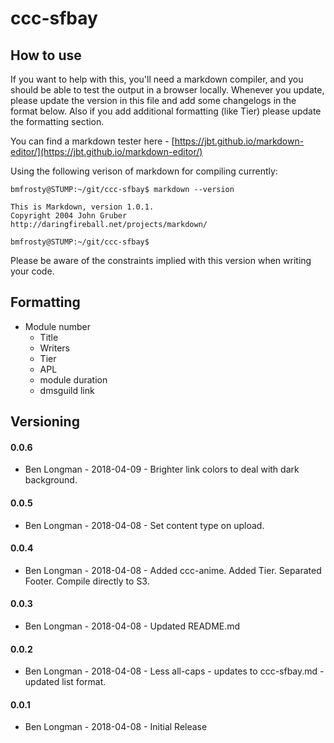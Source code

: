 # ccc-sfbay

## How to use

If you want to help with this, you'll need a markdown compiler, and you should be able to test the output in a browser locally.  Whenever you update, please update the version in this file and add some changelogs in the format below.  Also if you add additional formatting (like Tier) please update the formatting section.  

You can find a markdown tester here - [https://jbt.github.io/markdown-editor/](https://jbt.github.io/markdown-editor/)  

Using the following verison of markdown for compiling currently:

```
bmfrosty@STUMP:~/git/ccc-sfbay$ markdown --version

This is Markdown, version 1.0.1.
Copyright 2004 John Gruber
http://daringfireball.net/projects/markdown/

bmfrosty@STUMP:~/git/ccc-sfbay$
```  

Please be aware of the constraints implied with this version when writing your code.  

## Formatting

 * Module number
   * Title
   * Writers
   * Tier
   * APL
   * module duration
   * dmsguild link

## Versioning

#### 0.0.6
- Ben Longman - 2018-04-09 - Brighter link colors to deal with dark background.

#### 0.0.5
- Ben Longman - 2018-04-08 - Set content type on upload.

#### 0.0.4
- Ben Longman - 2018-04-08 - Added ccc-anime.  Added Tier.  Separated Footer.  Compile directly to S3.

#### 0.0.3
- Ben Longman - 2018-04-08 - Updated README.md

#### 0.0.2
- Ben Longman - 2018-04-08 - Less all-caps - updates to ccc-sfbay.md - updated list format.

#### 0.0.1
- Ben Longman - 2018-04-08 - Initial Release
